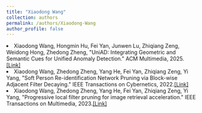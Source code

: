 ```yaml
---
title: "Xiaodong Wang"
collection: authors
permalink: /authors/Xiaodong-Wang
author_profile: false
---
```

 <li> Xiaodong Wang,  Hongmin Hu,  Fei Yan,  Junwen Lu,  Zhiqiang Zeng,  Weidong Hong,  Zhedong Zheng, &quot;UniAD: Integrating Geometric and Semantic Cues for Unified Anomaly Detection.&quot; ACM Multimedia, 2025.<a href='https://zdzheng.xyz/publication/UniAD-In2025'>[Link]</a> </li>
 <li> Xiaodong Wang,  Zhedong Zheng,  Yang He,  Fei Yan,  Zhiqiang Zeng,  Yi Yang, &quot;Soft Person Re-identification Network Pruning via Block-wise Adjacent Filter Decaying.&quot; IEEE Transactions on Cybernetics, 2022.<a href='https://zdzheng.xyz/publication/Soft-Per2022'>[Link]</a> </li>
 <li> Xiaodong Wang,  Zhedong Zheng,  Yang He,  Fei Yan,  Zhiqiang Zeng,  Yi Yang, &quot;Progressive local filter pruning for image retrieval acceleration.&quot; IEEE Transactions on Multimedia, 2023.<a href='https://zdzheng.xyz/publication/Progress2023_1'>[Link]</a> </li>